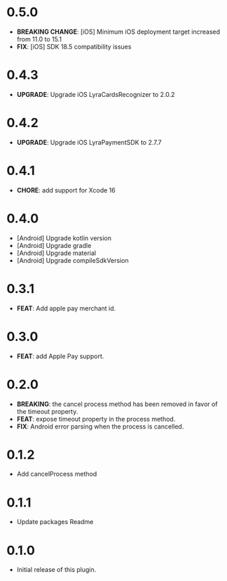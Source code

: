 # 0.5.0

- **BREAKING CHANGE**: [iOS] Minimum iOS deployment target increased from 11.0 to 15.1
- **FIX**: [iOS] SDK 18.5 compatibility issues

# 0.4.3

- **UPGRADE**: Upgrade iOS LyraCardsRecognizer to 2.0.2

# 0.4.2

- **UPGRADE**: Upgrade iOS LyraPaymentSDK to 2.7.7

# 0.4.1

- **CHORE**: add support for Xcode 16

# 0.4.0

- [Android] Upgrade kotlin version
- [Android] Upgrade gradle
- [Android] Upgrade material
- [Android] Upgrade compileSdkVersion

# 0.3.1

- **FEAT**: Add apple pay merchant id.

# 0.3.0

- **FEAT**: add Apple Pay support.

# 0.2.0

- **BREAKING**: the cancel process method has been removed in favor of the timeout property.
- **FEAT**: expose timeout property in the process method.
- **FIX**: Android error parsing when the process is cancelled.

# 0.1.2

- Add cancelProcess method

# 0.1.1

- Update packages Readme

# 0.1.0

- Initial release of this plugin.
